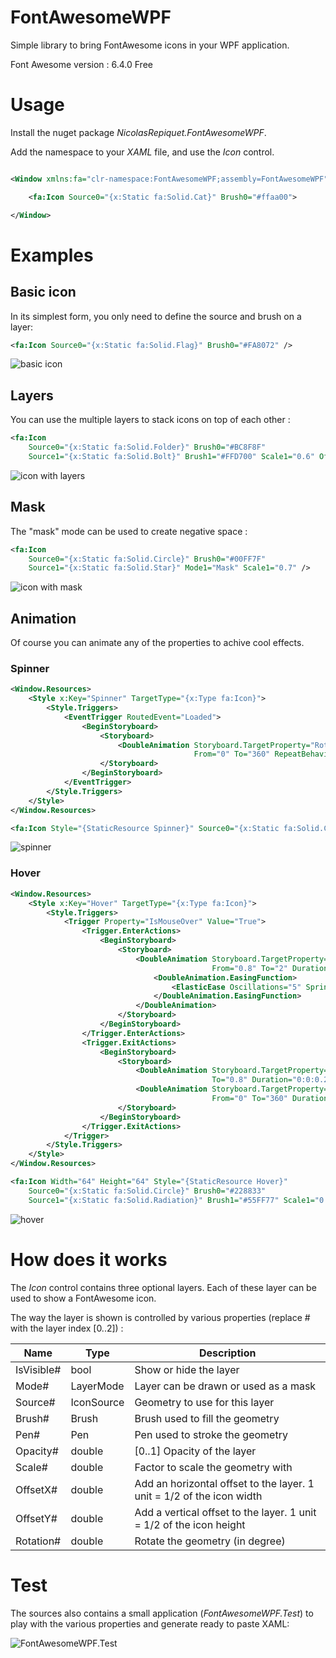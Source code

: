 # FontAwesomeWPF

Simple library to bring FontAwesome icons in your WPF application.

Font Awesome version : 6.4.0 Free

# Usage

Install the nuget package _NicolasRepiquet.FontAwesomeWPF_.

Add the namespace to your _XAML_ file, and use the _Icon_ control.


````xml

<Window xmlns:fa="clr-namespace:FontAwesomeWPF;assembly=FontAwesomeWPF"/>

    <fa:Icon Source0="{x:Static fa:Solid.Cat}" Brush0="#ffaa00">

</Window>
````

# Examples

## Basic icon

In its simplest form, you only need to define the source and brush on a layer:

````xml
<fa:Icon Source0="{x:Static fa:Solid.Flag}" Brush0="#FA8072" />
````

![basic icon](Doc/icon_00.png)


## Layers

You can use the multiple layers to stack icons on top of each other :

````xml
<fa:Icon 
    Source0="{x:Static fa:Solid.Folder}" Brush0="#BC8F8F"
    Source1="{x:Static fa:Solid.Bolt}" Brush1="#FFD700" Scale1="0.6" OffsetY1="0.1" />
````

![icon with layers](Doc/icon_01.png)


## Mask

The "mask" mode can be used to create negative space :

````xml
<fa:Icon 
    Source0="{x:Static fa:Solid.Circle}" Brush0="#00FF7F"
    Source1="{x:Static fa:Solid.Star}" Mode1="Mask" Scale1="0.7" />
````

![icon with mask](Doc/icon_02.png)


## Animation

Of course you can animate any of the properties to achive cool effects.

### Spinner

````xml
<Window.Resources>
    <Style x:Key="Spinner" TargetType="{x:Type fa:Icon}">
        <Style.Triggers>
            <EventTrigger RoutedEvent="Loaded">
                <BeginStoryboard>
                    <Storyboard>
                        <DoubleAnimation Storyboard.TargetProperty="Rotation0"
                                         From="0" To="360" RepeatBehavior="Forever"/>
                    </Storyboard>
                </BeginStoryboard>
            </EventTrigger>
        </Style.Triggers>
    </Style>
</Window.Resources>

<fa:Icon Style="{StaticResource Spinner}" Source0="{x:Static fa:Solid.CircleNotch}" Brush0="#FF5577"/>
````

![spinner](Doc/spinner.gif)


### Hover

````xml
<Window.Resources>
    <Style x:Key="Hover" TargetType="{x:Type fa:Icon}">
        <Style.Triggers>
            <Trigger Property="IsMouseOver" Value="True">
                <Trigger.EnterActions>
                    <BeginStoryboard>
                        <Storyboard>
                            <DoubleAnimation Storyboard.TargetProperty="Scale1"
                                             From="0.8" To="2" Duration="0:0:0.500">
                                <DoubleAnimation.EasingFunction>
                                    <ElasticEase Oscillations="5" Springiness="0.5"/>
                                </DoubleAnimation.EasingFunction>
                            </DoubleAnimation>
                        </Storyboard>
                    </BeginStoryboard>                                                
                </Trigger.EnterActions>
                <Trigger.ExitActions>
                    <BeginStoryboard>
                        <Storyboard>
                            <DoubleAnimation Storyboard.TargetProperty="Scale1"
                                             To="0.8" Duration="0:0:0.200"/>
                            <DoubleAnimation Storyboard.TargetProperty="Rotation1"
                                             From="0" To="360" Duration="0:0:0.500"/>
                        </Storyboard>
                    </BeginStoryboard>                                                
                </Trigger.ExitActions>
            </Trigger>
        </Style.Triggers>
    </Style>
</Window.Resources>

<fa:Icon Width="64" Height="64" Style="{StaticResource Hover}" 
    Source0="{x:Static fa:Solid.Circle}" Brush0="#228833"
    Source1="{x:Static fa:Solid.Radiation}" Brush1="#55FF77" Scale1="0.8"/>
````

![hover](Doc/hover.gif)

# How does it works

The _Icon_ control contains three optional layers. Each of these layer can be used to show a FontAwesome icon.

The way the layer is shown is controlled by various properties (replace # with the layer index [0..2]) :

| Name       | Type       | Description                          |
|------------|------------|--------------------------------------|
| IsVisible#  | bool       | Show or hide the layer               |
| Mode#       | LayerMode  | Layer can be drawn or used as a mask |
| Source#     | IconSource | Geometry to use for this layer       |
| Brush#      | Brush      | Brush used to fill the geometry      |
| Pen#        | Pen        | Pen used to stroke the geometry      |
| Opacity#    | double     | [0..1] Opacity of the layer          |
| Scale#      | double     | Factor to scale the geometry with    |
| OffsetX#    | double     | Add an horizontal offset to the layer. 1 unit = 1/2 of the icon width |
| OffsetY#    | double     | Add a vertical offset to the layer. 1 unit = 1/2 of the icon height   |
| Rotation#   | double     | Rotate the geometry (in degree) |


# Test

The sources also contains a small application (_FontAwesomeWPF.Test_) to play with the various properties and generate ready to paste XAML:

![FontAwesomeWPF.Test](Doc/test_application.png)